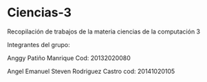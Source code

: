 # Ciencias-3
Recopilación de trabajos de la materia ciencias de la computación 3

Integrantes del grupo:

Anggy Patiño Manrique Cod: 20132020080

Angel Emanuel Steven Rodriguez Castro cod: 20141020105


